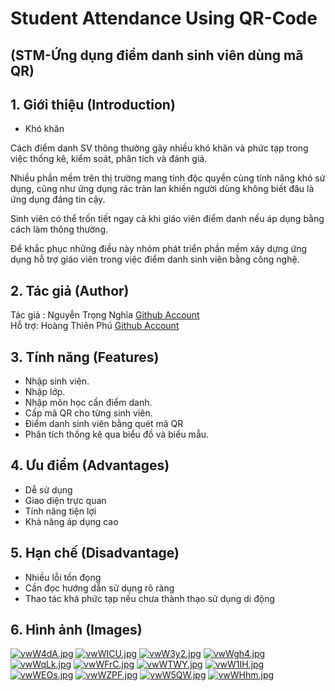 # Student Attendance Using QR-Code 
## (STM-Ứng dụng điểm danh sinh viên dùng mã QR)

## 1. Giới thiệu (Introduction)
- Khó khăn
<p>  Cách điểm danh SV thông thường gây nhiều khó khăn và phức tạp trong việc thống kê, kiểm soát, phân tích và đánh giá.  </p>
<p>Nhiều phần mềm trên thị trường mang tính độc quyền cùng tính năng khó sử dụng, cũng như ứng dụng rác tràn lan khiến người dùng không biết đâu là ứng dụng đáng tin cậy.
</p>
<p>Sinh viên có thể trốn tiết ngay cả khi giáo viên điểm danh nếu áp dụng bằng cách làm thông thường.</p>
<p>Để khắc phục những điều này nhóm phát triển phần mềm xây dựng ứng dụng hỗ trợ giáo viên trong việc điểm danh sinh viên bằng công nghệ. </p>

## 2. Tác giả (Author)
<il> Tác giả : Nguyễn Trọng Nghĩa  </il> 
[Github Account](https://github.com/futureskyprojects)
<br>
<il> Hỗ trợ: Hoàng Thiên Phú </il>
[Github Account](https://github.com/mchoang98)


## 3. Tính năng (Features)
- Nhập sinh viên.
- Nhập lớp. 
- Nhập môn học cần điểm danh.
- Cấp mã QR cho từng sinh viên.
- Điểm danh sinh viên bằng quét mã QR
- Phân tích thống kê qua biểu đồ và biểu mẫu.
## 4. Ưu điểm (Advantages)
- Dễ sử dụng
- Giao diện trực quan
- Tính năng tiện lợi
- Khả năng áp dụng cao
## 5. Hạn chế (Disadvantage)
- Nhiều lỗi tồn đọng
- Cần đọc hướng dẫn sử dụng rõ ràng
- Thao tác khá phức tạp nếu chưa thành thạo sử dụng di động
## 6. Hình ảnh (Images)

[![vwW4dA.jpg](https://b.imge.to/2019/12/10/vwW4dA.jpg)](https://imge.to/i/vwW4dA)
[![vwWICU.jpg](https://b.imge.to/2019/12/10/vwWICU.jpg)](https://imge.to/i/vwWICU)
[![vwW3y2.jpg](https://a.imge.to/2019/12/10/vwW3y2.jpg)](https://imge.to/i/vwW3y2)
[![vwWgh4.jpg](https://a.imge.to/2019/12/10/vwWgh4.jpg)](https://imge.to/i/vwWgh4)
[![vwWqLk.jpg](https://b.imge.to/2019/12/10/vwWqLk.jpg)](https://imge.to/i/vwWqLk)
[![vwWFrC.jpg](https://c.imge.to/2019/12/10/vwWFrC.jpg)](https://imge.to/i/vwWFrC)
[![vwWTWY.jpg](https://c.imge.to/2019/12/10/vwWTWY.jpg)](https://imge.to/i/vwWTWY)
[![vwW1IH.jpg](https://c.imge.to/2019/12/10/vwW1IH.jpg)](https://imge.to/i/vwW1IH)
[![vwWEOs.jpg](https://a.imge.to/2019/12/10/vwWEOs.jpg)](https://imge.to/i/vwWEOs)
[![vwWZPF.jpg](https://c.imge.to/2019/12/10/vwWZPF.jpg)](https://imge.to/i/vwWZPF)
[![vwW5QW.jpg](https://b.imge.to/2019/12/10/vwW5QW.jpg)](https://imge.to/i/vwW5QW)
[![vwWHhm.jpg](https://b.imge.to/2019/12/10/vwWHhm.jpg)](https://imge.to/i/vwWHhm)

 	
